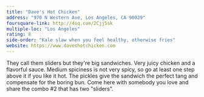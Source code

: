 ```yaml
---
title: "Dave's Hot Chicken"
address: "970 N Western Ave, Los Angeles, CA 90029"
foursquare-link: http://4sq.com/2Cjj5sk
multiple-loc: "Los Angeles"
rating: 8
side-order: "Kale slaw when you feel healthy, otherwise fries"
website: https://www.daveshotchicken.com
---
```


They call them sliders but they're big sandwiches. Very juicy chicken and a flavorful sauce. Medium spiciness is not
very spicy, so go at least one step above it if you like it hot. The pickles give the sandwich the perfect tang and
compensate for the boring bun. Come here with somebody you love and share the combo #2 that has two "sliders".
